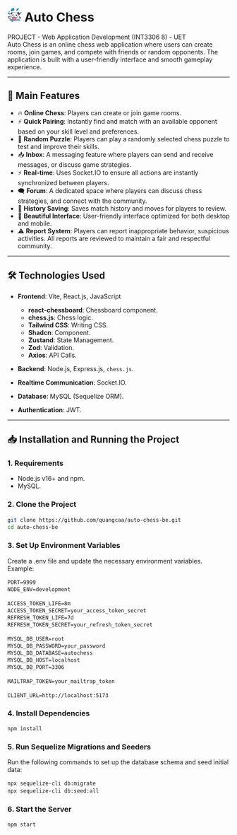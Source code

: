 # ![favicon](dist/favicon-32x32.png) Auto Chess

PROJECT - Web Application Development (INT3306 8) - UET <br>
Auto Chess is an online chess web application where users can create rooms, join games, and compete with friends or random opponents. The application is built with a user-friendly interface and smooth gameplay experience.

---

## 🚀 **Main Features**

- 🔥 **Online Chess**: Players can create or join game rooms.
- ⚡ **Quick Pairing**: Instantly find and match with an available opponent based on your skill level and preferences.
- 🧩 **Random Puzzle**: Players can play a randomly selected chess puzzle to test and improve their skills.
- 📥 **Inbox**: A messaging feature where players can send and receive messages, or discuss game strategies.
- ⚡ **Real-time**: Uses Socket.IO to ensure all actions are instantly synchronized between players.
- 🗨️ **Forum**: A dedicated space where players can discuss chess strategies, and connect with the community.
- 📜 **History Saving**: Saves match history and moves for players to review.
- 🎨 **Beautiful Interface**: User-friendly interface optimized for both desktop and mobile.
- ⚠️ **Report System**: Players can report inappropriate behavior, suspicious activities. All reports are reviewed to maintain a fair and respectful community.

---

## 🛠️ **Technologies Used**

- **Frontend**: Vite, React.js, JavaScript

  - **react-chessboard**: Chessboard component.
  - **chess.js**: Chess logic.
  - **Tailwind CSS**: Writing CSS.
  - **Shadcn**: Component.
  - **Zustand**: State Management.
  - **Zod**: Validation.
  - **Axios**: API Calls.

- **Backend**: Node.js, Express.js, `chess.js`.
- **Realtime Communication**: Socket.IO.
- **Database**: MySQL (Sequelize ORM).
- **Authentication**: JWT.

---

## 📥 **Installation and Running the Project**

### **1. Requirements**

- Node.js v16+ and npm.
- MySQL.

### **2. Clone the Project**

```bash
git clone https://github.com/quangcaa/auto-chess-be.git
cd auto-chess-be
```

### **3. Set Up Environment Variables**

Create a .env file and update the necessary environment variables. Example:

```
PORT=9999
NODE_ENV=development

ACCESS_TOKEN_LIFE=8m
ACCESS_TOKEN_SECRET=your_access_token_secret
REFRESH_TOKEN_LIFE=7d
REFRESH_TOKEN_SECRET=your_refresh_token_secret

MYSQL_DB_USER=root
MYSQL_DB_PASSWORD=your_password
MYSQL_DB_DATABASE=autochess
MYSQL_DB_HOST=localhost
MYSQL_DB_PORT=3306

MAILTRAP_TOKEN=your_mailtrap_token

CLIENT_URL=http://localhost:5173
```

### **4. Install Dependencies**

```bash
npm install
```

### **5. Run Sequelize Migrations and Seeders**

Run the following commands to set up the database schema and seed initial data:

```bash
npx sequelize-cli db:migrate
npx sequelize-cli db:seed:all
```

### **6. Start the Server**

```bash
npm start
```
